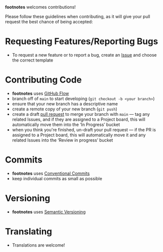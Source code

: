 **footnotes** welcomes contributions!

Please follow these guidelines when contributing, as it will give your pull 
request the best chance of being accepted:

# Requesting Features/Reporting Bugs

- To request a new feature or to report a bug, create an 
  [Issue](https://github.com/markcheret/footnotes/issues/new/choose) and choose
  the correct template

# Contributing Code

- **footnotes** uses [GitHub Flow](https://githubflow.github.io/)
- branch off of `main` to start developing (`git checkout -b <your branch>`)
- ensure that your new branch has a descriptive name
- create a remote copy of your new branch (`git push`)
- create a draft [pull request](https://github.com/markcheret/footnotes/compare)
  to merge your branch with `main` — tag any related Issues, and if they are
  assigned to a Project board, this will automatically move them into the 
  ‘In Progress’ bucket
- when you think you're finished, un-draft your pull request — if the PR is 
  assigned to a Project board, this will automatically move it and any related
  Issues into the ‘Review in progress’ bucket

# Commits

- **footnotes** uses [Conventional Commits](https://www.conventionalcommits.org)
- keep individual commits as small as possible

# Versioning

- **footnotes** uses [Semantic Versioning](https://semver.org/)

# Translating

- Translations are welcome!
